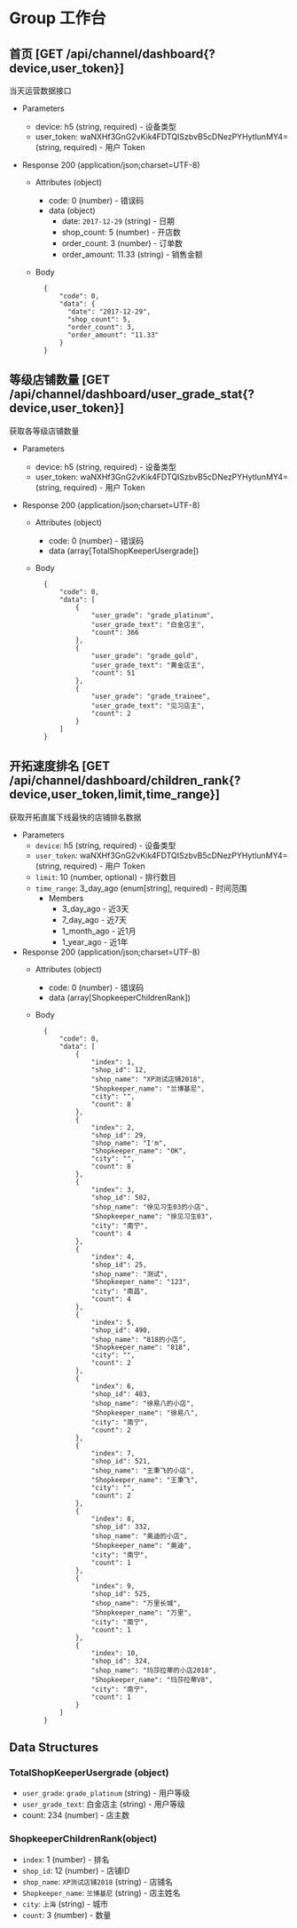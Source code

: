 # Group 工作台

## 首页 [GET /api/channel/dashboard{?device,user_token}]
  当天运营数据接口

+ Parameters
    + device: h5 (string, required) - 设备类型
    + user_token: waNXHf3GnG2vKik4FDTQISzbvB5cDNezPYHytlunMY4= (string, required) - 用户 Token

+ Response 200 (application/json;charset=UTF-8)
    + Attributes (object)
        + code: 0 (number) - 错误码
        + data (object)
            + date: `2017-12-29` (string) - 日期
            + shop_count: 5 (number) - 开店数
            + order_count: 3 (number) - 订单数
            + order_amount: 11.33 (string) - 销售金额
    + Body

            {
                "code": 0,
                "data": {
                  "date": "2017-12-29",
                  "shop_count": 5,
                  "order_count": 3,
                  "order_amount": "11.33"
                }
            }


## 等级店铺数量 [GET /api/channel/dashboard/user_grade_stat{?device,user_token}]
获取各等级店铺数量

+ Parameters
    + device: h5 (string, required) - 设备类型
    + user_token: waNXHf3GnG2vKik4FDTQISzbvB5cDNezPYHytlunMY4= (string, required) - 用户 Token

+ Response 200 (application/json;charset=UTF-8)
    + Attributes (object)
        + code: 0 (number) - 错误码
        + data (array[TotalShopKeeperUsergrade])

    + Body

            {
                "code": 0,
                "data": [
                    {
                        "user_grade": "grade_platinum",
                        "user_grade_text": "白金店主",
                        "count": 366
                    },
                    {
                        "user_grade": "grade_gold",
                        "user_grade_text": "黄金店主",
                        "count": 51
                    },
                    {
                        "user_grade": "grade_trainee",
                        "user_grade_text": "见习店主",
                        "count": 2
                    }
                ]
            }

## 开拓速度排名 [GET /api/channel/dashboard/children_rank{?device,user_token,limit,time_range}]
获取开拓直属下线最快的店铺排名数据

+ Parameters
    + `device`: h5 (string, required) - 设备类型
    + `user_token`: waNXHf3GnG2vKik4FDTQISzbvB5cDNezPYHytlunMY4= (string, required) - 用户 Token
    + `limit`: 10 (number, optional) - 排行数目
    + `time_range`: 3_day_ago (enum[string], required) - 时间范围
        + Members
          + 3_day_ago - 近3天
          + 7_day_ago - 近7天
          + 1_month_ago - 近1月
          + 1_year_ago - 近1年
+ Response 200 (application/json;charset=UTF-8)
    + Attributes (object)
        + code: 0 (number) - 错误码
        + data (array[ShopkeeperChildrenRank])

    + Body

            {
                "code": 0,
                "data": [
                    {
                        "index": 1,
                        "shop_id": 12,
                        "shop_name": "XP测试店铺2018",
                        "Shopkeeper_name": "兰博基尼",
                        "city": "",
                        "count": 8
                    },
                    {
                        "index": 2,
                        "shop_id": 29,
                        "shop_name": "I'm",
                        "Shopkeeper_name": "OK",
                        "city": "",
                        "count": 8
                    },
                    {
                        "index": 3,
                        "shop_id": 502,
                        "shop_name": "徐见习生03的小店",
                        "Shopkeeper_name": "徐见习生03",
                        "city": "南宁",
                        "count": 4
                    },
                    {
                        "index": 4,
                        "shop_id": 25,
                        "shop_name": "测试",
                        "Shopkeeper_name": "123",
                        "city": "南昌",
                        "count": 4
                    },
                    {
                        "index": 5,
                        "shop_id": 490,
                        "shop_name": "818的小店",
                        "Shopkeeper_name": "818",
                        "city": "",
                        "count": 2
                    },
                    {
                        "index": 6,
                        "shop_id": 483,
                        "shop_name": "徐易八的小店",
                        "Shopkeeper_name": "徐易八",
                        "city": "南宁",
                        "count": 2
                    },
                    {
                        "index": 7,
                        "shop_id": 521,
                        "shop_name": "王秉飞的小店",
                        "Shopkeeper_name": "王秉飞",
                        "city": "",
                        "count": 2
                    },
                    {
                        "index": 8,
                        "shop_id": 332,
                        "shop_name": "奥迪的小店",
                        "Shopkeeper_name": "奥迪",
                        "city": "南宁",
                        "count": 1
                    },
                    {
                        "index": 9,
                        "shop_id": 525,
                        "shop_name": "万里长城",
                        "Shopkeeper_name": "万里",
                        "city": "南宁",
                        "count": 1
                    },
                    {
                        "index": 10,
                        "shop_id": 324,
                        "shop_name": "玛莎拉蒂的小店2018",
                        "Shopkeeper_name": "玛莎拉蒂V8",
                        "city": "南宁",
                        "count": 1
                    }
                ]
            }

## Data Structures
### TotalShopKeeperUsergrade (object)
+ `user_grade`: `grade_platinum` (string) - 用户等级
+ `user_grade_text`: 白金店主 (string) - 用户等级
+ count: 234 (number) - 店主数
### ShopkeeperChildrenRank(object)
+ `index`: 1 (number) - 排名
+ `shop_id`: 12 (number) - 店铺ID
+ `shop_name`: `XP测试店铺2018` (string) - 店铺名
+ `Shopkeeper_name`: `兰博基尼` (string) - 店主姓名
+ `city`: `上海` (string) - 城市
+ `count`: 3 (number) - 数量
